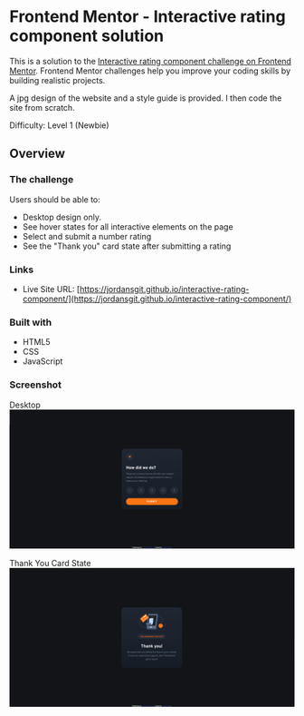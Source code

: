 # Frontend Mentor - Interactive rating component solution

This is a solution to the [Interactive rating component challenge on Frontend Mentor](https://www.frontendmentor.io/challenges/interactive-rating-component-koxpeBUmI). Frontend Mentor challenges help you improve your coding skills by building realistic projects. 

A jpg design of the website and a style guide is provided. I then code the site from scratch. 

Difficulty: Level 1 (Newbie)

## Overview

### The challenge

Users should be able to:

- Desktop design only. 
- See hover states for all interactive elements on the page
- Select and submit a number rating
- See the "Thank you" card state after submitting a rating

### Links

- Live Site URL: [https://jordansgit.github.io/interactive-rating-component/](https://jordansgit.github.io/interactive-rating-component/)

### Built with

- HTML5 
- CSS 
- JavaScript

### Screenshot

Desktop 
![Desktop Screenshot](./screenshots/desktop-screenshot.png)

Thank You Card State
![Thank You Screenshot](./screenshots/thank-you-card-screenshot.png)
